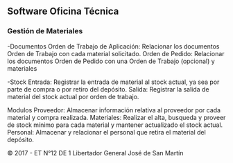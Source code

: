 ## Software Oficina Técnica

### Gestión de Materiales

-Documentos
Orden de Trabajo de Aplicación: Relacionar los documentos Orden de Trabajo con cada material solicitado.
Orden de Pedido: Relacionar los documentos Orden de Pedido con una Orden de Trabajo (opcional) y materiales

-Stock
Entrada: Registrar la entrada de material al stock actual, ya sea por parte de compra o por retiro del depósito.
Salida: Registrar la salida de material del stock actual por orden de trabajo.

Modulos
Proveedor: Almacenar información relativa al proveedor por cada material y compra realizada.
Materiales: Realizar el alta, busqueda y proveer de stock mínimo para cada material y mantener actualizado el stock actual.
Personal: Almacenar y relacionar el personal que retira el material del depósito.

© 2017 - ET N°12 DE 1 Libertador General José de San Martín
